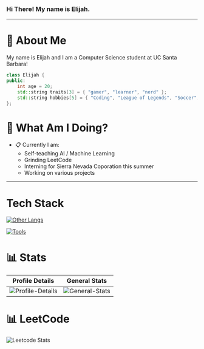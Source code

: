 ### Hi There! My name is Elijah.
-----
# :postbox: About Me
My name is Elijah and I am a Computer Science student at UC Santa Barbara!

```c++
class Elijah {
public:
    int age = 20;
    std::string traits[3] = { "gamer", "learner", "nerd" };
    std::string hobbies[5] = { "Coding", "League of Legends", "Soccer", "Basketball", "Reading" };
};
```
# :round_pushpin: What Am I Doing?
- :clipboard: Currently I am:
  - Self-teaching AI / Machine Learning
  - Grinding LeetCode
  - Interning for Sierra Nevada Coporation this summer
  - Working on various projects
-----

# Tech Stack

[![Other Langs](https://skillicons.dev/icons?i=python,js,nodejs,html,css,cpp,c&theme=dark)](https://skillicons.dev)

[![Tools](https://skillicons.dev/icons?i=vscode,heroku,github&theme=dark)](https://skillicons.dev)

# :bar_chart: Stats
| Profile Details    | General Stats |
| ------------------ | ----------- |
|![Profile-Details](http://github-profile-summary-cards.vercel.app/api/cards/profile-details?username=elijahelephant&theme=github_dark)          | ![General-Stats](http://github-profile-summary-cards.vercel.app/api/cards/stats?username=elijahelephant&theme=github_dark)     |

# :bar_chart: LeetCode
![Leetcode Stats](https://leetcard.jacoblin.cool/williamsej26)

